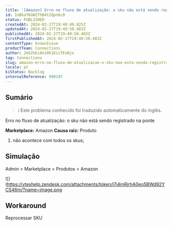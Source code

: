 ```yaml
---
title: '[Amazon] Erro no fluxo de atualização: o sku não está sendo registrado na ponte'
id: 1oBkaT6GWZfhB4t2Qpn6c0
status: PUBLISHED
createdAt: 2024-02-27T19:40:49.825Z
updatedAt: 2024-02-27T19:40:50.483Z
publishedAt: 2024-02-27T19:40:50.483Z
firstPublishedAt: 2024-02-27T19:40:50.483Z
contentType: knownIssue
productTeam: Connections
author: 2mXZkbi0oi061KicTExNjo
tag: Connections
slug: amazon-erro-no-fluxo-de-atualizacao-o-sku-nao-esta-sendo-registrado-na-ponte
locale: pt
kiStatus: Backlog
internalReference: 990197
---
```


## Sumário

>ℹ️ Este problema conhecido foi traduzido automaticamente do inglês.


Erro no fluxo de atualização: o sku não está sendo registrado na ponte

**Marketplace:** Amazon
**Causa raiz:** Produto


1. não acontece com todos os skus;

## Simulação


Admin > Marketplace > Produtos > Amazon

 ![](https://vtexhelp.zendesk.com/attachments/token/l7i4mRjrhA0eo5BWd92YCS46m/?name=image.png

## Workaround


Reprocessar SKU




